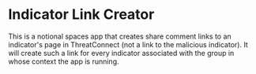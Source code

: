 # Indicator Link Creator

This is a notional spaces app that creates share comment links to an indicator's page in ThreatConnect (not a link to the malicious indicator). It will create such a link for every indicator associated with the group in whose context the app is running.
